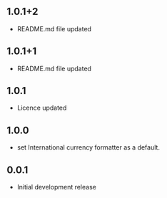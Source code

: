 
## 1.0.1+2
* README.md file updated

## 1.0.1+1
* README.md file updated

## 1.0.1
* Licence updated

## 1.0.0
* set International currency formatter as a default.

## 0.0.1

* Initial development release